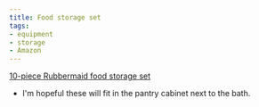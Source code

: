 ```yaml
---
title: Food storage set
tags:
- equipment
- storage
- Amazon
---
```

[10-piece Rubbermaid food storage set](https://www.amazon.com/dp/B08145FFWG/ref=nosim?tag=ffwf0f-20)
- I'm hopeful these will fit in the pantry cabinet next to the bath.
